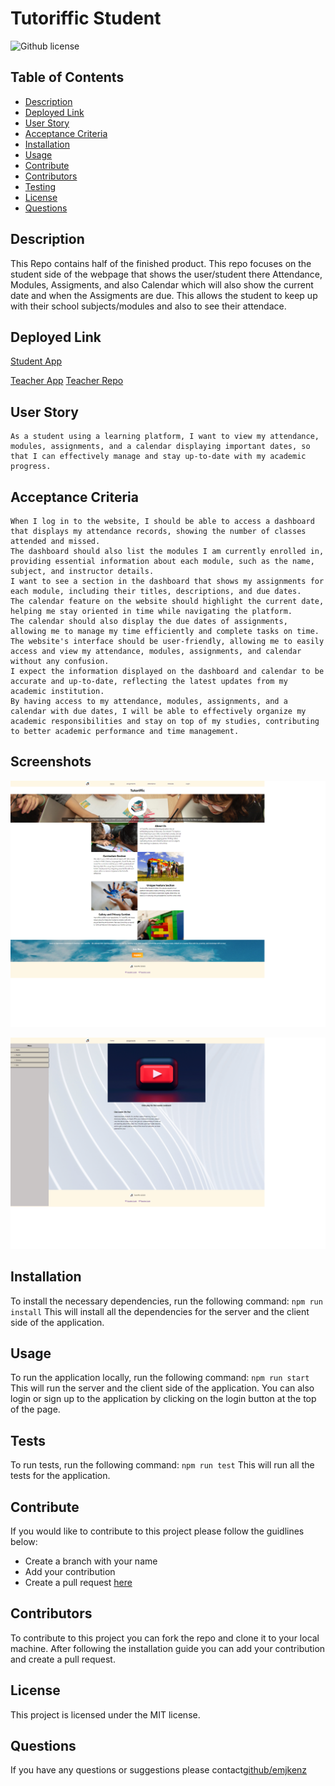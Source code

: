 # Tutoriffic Student
![Github license](https://img.shields.io/badge/license--blue)

## Table of Contents
* [Description](#description)
* [Deployed Link](#deployed-link)
* [User Story](#user-story)
* [Acceptance Criteria](#acceptance-criteria)
* [Installation](#installation)
* [Usage](#usage)
* [Contribute](#contribute)
* [Contributors](#contributors)
* [Testing](#tests)
* [License](#license)
* [Questions](#questions)

## Description
This Repo contains half of the finished product. This repo focuses on the student side of the webpage that shows the user/student there Attendance, Modules, Assigments, and also Calendar which will also show the current date and when the Assigments are due. This allows the student to keep up with their school subjects/modules and also to see their attendace.

## Deployed Link
[Student App](https://tutoriffic-student-df33e3d4af31.herokuapp.com/)

[Teacher App](https://tutoriffic-teacher-bc391b7a081b.herokuapp.com/)
[Teacher Repo](https://github.com/emjkenz/Tutoriffic-Teacher/)

## User Story
```
As a student using a learning platform, I want to view my attendance, modules, assignments, and a calendar displaying important dates, so that I can effectively manage and stay up-to-date with my academic progress.
```

## Acceptance Criteria
```
When I log in to the website, I should be able to access a dashboard that displays my attendance records, showing the number of classes attended and missed.
The dashboard should also list the modules I am currently enrolled in, providing essential information about each module, such as the name, subject, and instructor details.
I want to see a section in the dashboard that shows my assignments for each module, including their titles, descriptions, and due dates.
The calendar feature on the website should highlight the current date, helping me stay oriented in time while navigating the platform.
The calendar should also display the due dates of assignments, allowing me to manage my time efficiently and complete tasks on time.
The website's interface should be user-friendly, allowing me to easily access and view my attendance, modules, assignments, and calendar without any confusion.
I expect the information displayed on the dashboard and calendar to be accurate and up-to-date, reflecting the latest updates from my academic institution.
By having access to my attendance, modules, assignments, and a calendar with due dates, I will be able to effectively organize my academic responsibilities and stay on top of my studies, contributing to better academic performance and time management. 
```

## Screenshots
![Homepage](./client/src/assets/screenshot-Homepage.png)

![Assignments](./client/src/assets/screenshot-Assignments.png)

## Installation
To install the necessary dependencies, run the following command:
```npm run install```
This will install all the dependencies for the server and the client side of the application.

## Usage
To run the application locally, run the following command:
```npm run start```
This will run the server and the client side of the application.
You can also login or sign up to the application by clicking on the login button at the top of the page.

## Tests
To run tests, run the following command:
```npm run test```
This will run all the tests for the application.

## Contribute
If you would like to contribute to this project please follow the guidlines below:
* Create a branch with your name
* Add your contribution
* Create a pull request [here](https://github.com/emjkenz/Tutoriffic-Student/pulls)

## Contributors
To contribute to this project you can fork the repo and clone it to your local machine. After following the installation guide you can add your contribution and create a pull request.

## License
This project is licensed under the MIT license.

## Questions
If you have any questions or suggestions please contact[github/emjkenz](https://github.com/emjkenz)